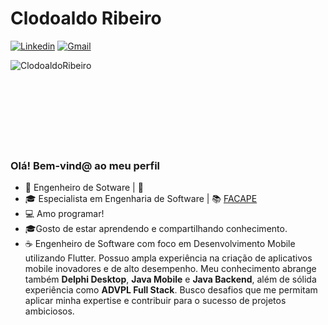 # Clodoaldo Ribeiro

[![Linkedin](https://img.shields.io/badge/LinkedIn-blue?style=for-the-badge&logo=Linkedin)](https://www.linkedin.com/in/clodoaldo-ribeiro-2a3049a6/)
[![Gmail](https://img.shields.io/badge/-Gmail-c14438?style=for-the-badge&logo=Gmail&logoColor=white&link=mailto:clodoribeiro38@gmail.com)](mailto:clodoribeiro38@gmail.com)

<p><img align="left" src="https://github-readme-stats.vercel.app/api/top-langs/?username=ClodoaldoRibeiro&layout=compact&hide=html" alt="ClodoaldoRibeiro" /></p>
<br /><br /><br /><br /><br /><br /><br /><br />



### Olá! Bem-vind@ ao meu perfil

- 👷 Engenheiro de Sotware | 🏤 
- 🎓 Especialista em Engenharia de Software | 📚 [FACAPE](http://www.facape.br/)
- 💻 Amo programar!
- 🎓Gosto de estar aprendendo e compartilhando conhecimento.
- ☕ Engenheiro de Software com foco em Desenvolvimento Mobile utilizando Flutter. Possuo ampla experiência na criação de aplicativos mobile inovadores e de alto desempenho. Meu conhecimento abrange também **Delphi Desktop**, **Java Mobile** e **Java Backend**, além de sólida experiência como **ADVPL Full Stack**. Busco desafios que me permitam aplicar minha expertise e contribuir para o sucesso de projetos ambiciosos.

